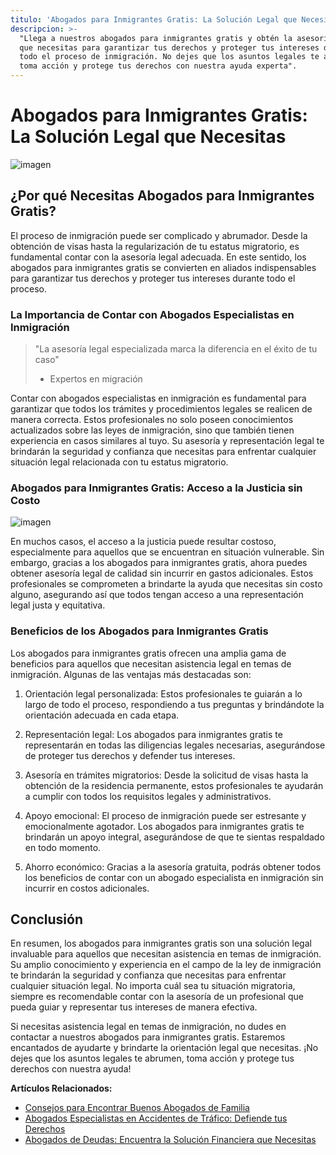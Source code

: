 ```yaml
---
titulo: 'Abogados para Inmigrantes Gratis: La Solución Legal que Necesitas'
descripcion: >-
  "Llega a nuestros abogados para inmigrantes gratis y obtén la asesoría legal
  que necesitas para garantizar tus derechos y proteger tus intereses durante
  todo el proceso de inmigración. No dejes que los asuntos legales te abrumen,
  toma acción y protege tus derechos con nuestra ayuda experta".
---
```


# Abogados para Inmigrantes Gratis: La Solución Legal que Necesitas

![imagen](./img/abogados-para-inmigrantes-gratis-1.webp)

## ¿Por qué Necesitas Abogados para Inmigrantes Gratis?

El proceso de inmigración puede ser complicado y abrumador. Desde la obtención de visas hasta la regularización de tu estatus migratorio, es fundamental contar con la asesoría legal adecuada. En este sentido, los abogados para inmigrantes gratis se convierten en aliados indispensables para garantizar tus derechos y proteger tus intereses durante todo el proceso.

### La Importancia de Contar con Abogados Especialistas en Inmigración

> "La asesoría legal especializada marca la diferencia en el éxito de tu caso"
>
> - Expertos en migración

Contar con abogados especialistas en inmigración es fundamental para garantizar que todos los trámites y procedimientos legales se realicen de manera correcta. Estos profesionales no solo poseen conocimientos actualizados sobre las leyes de inmigración, sino que también tienen experiencia en casos similares al tuyo. Su asesoría y representación legal te brindarán la seguridad y confianza que necesitas para enfrentar cualquier situación legal relacionada con tu estatus migratorio.

### Abogados para Inmigrantes Gratis: Acceso a la Justicia sin Costo

![imagen](./img/abogados-para-inmigrantes-gratis-2.webp)

En muchos casos, el acceso a la justicia puede resultar costoso, especialmente para aquellos que se encuentran en situación vulnerable. Sin embargo, gracias a los abogados para inmigrantes gratis, ahora puedes obtener asesoría legal de calidad sin incurrir en gastos adicionales. Estos profesionales se comprometen a brindarte la ayuda que necesitas sin costo alguno, asegurando así que todos tengan acceso a una representación legal justa y equitativa.

### Beneficios de los Abogados para Inmigrantes Gratis

Los abogados para inmigrantes gratis ofrecen una amplia gama de beneficios para aquellos que necesitan asistencia legal en temas de inmigración. Algunas de las ventajas más destacadas son:

1. Orientación legal personalizada: Estos profesionales te guiarán a lo largo de todo el proceso, respondiendo a tus preguntas y brindándote la orientación adecuada en cada etapa.

2. Representación legal: Los abogados para inmigrantes gratis te representarán en todas las diligencias legales necesarias, asegurándose de proteger tus derechos y defender tus intereses.

3. Asesoría en trámites migratorios: Desde la solicitud de visas hasta la obtención de la residencia permanente, estos profesionales te ayudarán a cumplir con todos los requisitos legales y administrativos.

4. Apoyo emocional: El proceso de inmigración puede ser estresante y emocionalmente agotador. Los abogados para inmigrantes gratis te brindarán un apoyo integral, asegurándose de que te sientas respaldado en todo momento.

5. Ahorro económico: Gracias a la asesoría gratuita, podrás obtener todos los beneficios de contar con un abogado especialista en inmigración sin incurrir en costos adicionales.

## Conclusión

En resumen, los abogados para inmigrantes gratis son una solución legal invaluable para aquellos que necesitan asistencia en temas de inmigración. Su amplio conocimiento y experiencia en el campo de la ley de inmigración te brindarán la seguridad y confianza que necesitas para enfrentar cualquier situación legal. No importa cuál sea tu situación migratoria, siempre es recomendable contar con la asesoría de un profesional que pueda guiar y representar tus intereses de manera efectiva.

Si necesitas asistencia legal en temas de inmigración, no dudes en contactar a nuestros abogados para inmigrantes gratis. Estaremos encantados de ayudarte y brindarte la orientación legal que necesitas. ¡No dejes que los asuntos legales te abrumen, toma acción y protege tus derechos con nuestra ayuda!

**Artículos Relacionados:**

- [Consejos para Encontrar Buenos Abogados de Familia](buenos-abogados-de-familia)
- [Abogados Especialistas en Accidentes de Tráfico: Defiende tus Derechos](abogados-especialistas-en-accidentes-de-trafico)
- [Abogados de Deudas: Encuentra la Solución Financiera que Necesitas](abogados-especialistas-en-deudas)
